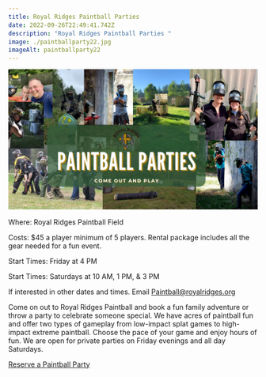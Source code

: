 ```yaml
---
title: Royal Ridges Paintball Parties
date: 2022-09-26T22:49:41.742Z
description: "Royal Ridges Paintball Parties "
image: ./paintballparty22.jpg
imageAlt: paintballparty22
---
```

![paintballparty22](paintballparty22.jpg "paintballparty22")

W﻿here: Royal Ridges Paintball Field

C﻿osts: $45 a player minimum of 5 players. Rental package includes all the gear needed for a fun event.

S﻿tart Times: Friday at 4 PM

S﻿tart Times: Saturdays at 10 AM, 1 PM, & 3 PM

I﻿f interested in other dates and times. Email Paintball@royalridges.org

Come on out to Royal Ridges Paintball and book a fun family adventure or throw a party to celebrate someone special. We have acres of paintball fun and offer two types of gameplay from low-impact splat games to high-impact extreme paintball. Choose the pace of your game and enjoy hours of fun. We are open for private parties on Friday evenings and all day Saturdays.

<div className='text-center mt-4'>
    <a 
        href='\*\*https://www.ultracamp.com/info/upcomingSessions.aspx?idCamp=1145&campCode=151&lnkCategory=Paintball+Party\*\*'
        className='text-green-200 hover:text-indigo-400 hover:underline font-cursive text-2xl'
        target='_blank' 
        rel='noopener noreferrer'
    >Reserve a Paintball Party</a>
</div>